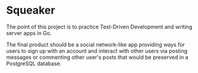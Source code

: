 # Squeaker

The point of this project is to practice Test-Driven Development and writing server apps in Go. 

The final product should be a social network-like app providing ways for users to sign up with an account and interact with other users via posting messages or commenting other user's posts that would be preserved in a PostgreSQL database. 
